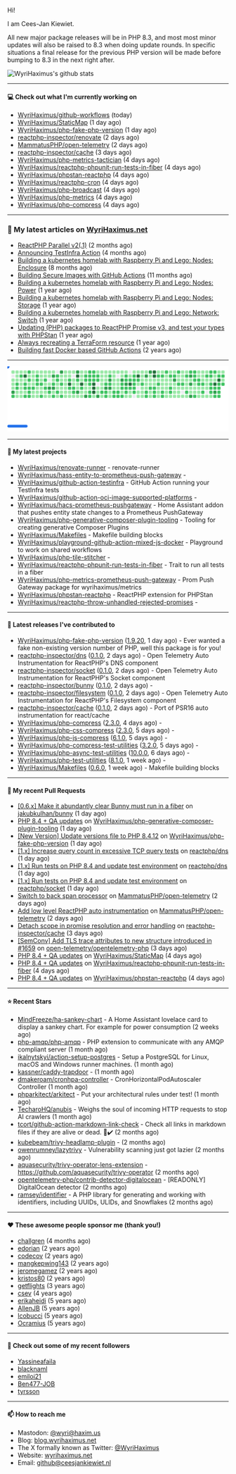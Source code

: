 Hi!

I am Cees-Jan Kiewiet.

All new major package releases will be in PHP 8.3, and most most minor updates will also be raised to 8.3 when doing update rounds. In specific situations a final release for the previous PHP version will be made before bumping to 8.3 in the next right after.

![WyriHaximus's github stats](https://github-readme-stats.vercel.app/api?username=WyriHaximus&show_icons=true)

---

#### 💻 Check out what I'm currently working on

- [WyriHaximus/github-workflows](https://github.com/WyriHaximus/github-workflows) (today)
- [WyriHaximus/StaticMap](https://github.com/WyriHaximus/StaticMap) (1 day ago)
- [WyriHaximus/php-fake-php-version](https://github.com/WyriHaximus/php-fake-php-version) (1 day ago)
- [reactphp-inspector/renovate](https://github.com/reactphp-inspector/renovate) (2 days ago)
- [MammatusPHP/open-telemetry](https://github.com/MammatusPHP/open-telemetry) (2 days ago)
- [reactphp-inspector/cache](https://github.com/reactphp-inspector/cache) (3 days ago)
- [WyriHaximus/php-metrics-tactician](https://github.com/WyriHaximus/php-metrics-tactician) (4 days ago)
- [WyriHaximus/reactphp-phpunit-run-tests-in-fiber](https://github.com/WyriHaximus/reactphp-phpunit-run-tests-in-fiber) (4 days ago)
- [WyriHaximus/phpstan-reactphp](https://github.com/WyriHaximus/phpstan-reactphp) (4 days ago)
- [WyriHaximus/reactphp-cron](https://github.com/WyriHaximus/reactphp-cron) (4 days ago)
- [WyriHaximus/php-broadcast](https://github.com/WyriHaximus/php-broadcast) (4 days ago)
- [WyriHaximus/php-metrics](https://github.com/WyriHaximus/php-metrics) (4 days ago)
- [WyriHaximus/php-compress](https://github.com/WyriHaximus/php-compress) (4 days ago)

---

### 📜 My latest articles on [WyriHaximus.net](https://blog.wyrihaximus.net/)

- [ReactPHP Parallel v2(.1)](https://blog.wyrihaximus.net/2025/06/reactphp-parallel-v2-/) (2 months ago)
- [Announcing TestInfra Action](https://blog.wyrihaximus.net/2025/03/announcing-testinfra-action/) (4 months ago)
- [Building a kubernetes homelab with Raspberry Pi and Lego: Nodes: Enclosure](https://blog.wyrihaximus.net/2024/12/building-a-kubernetes-homelab-with-raspberry-pies-and-lego-nodes-enclosure/) (8 months ago)
- [Building Secure Images with GitHub Actions](https://blog.wyrihaximus.net/2024/10/building-secure-images-with-github-actions/) (11 months ago)
- [Building a kubernetes homelab with Raspberry Pi and Lego: Nodes: Power](https://blog.wyrihaximus.net/2024/09/building-a-kubernetes-homelab-with-raspberry-pies-and-lego-nodes-power/) (1 year ago)
- [Building a kubernetes homelab with Raspberry Pi and Lego: Nodes: Storage](https://blog.wyrihaximus.net/2024/08/building-a-kubernetes-homelab-with-raspberry-pies-and-lego-nodes-storage/) (1 year ago)
- [Building a kubernetes homelab with Raspberry Pi and Lego: Network: Switch](https://blog.wyrihaximus.net/2024/07/building-a-kubernetes-homelab-with-raspberry-pies-and-lego-network-switch/) (1 year ago)
- [Updating (PHP) packages to ReactPHP Promise v3, and test your types with PHPStan](https://blog.wyrihaximus.net/2024/06/updating-php-packages-to-reactphp-promise-v3--and-test-your-types-with-phpstan/) (1 year ago)
- [Always recreating a TerraForm resource](https://blog.wyrihaximus.net/2024/04/always-recreating-a-terraform-resource/) (1 year ago)
- [Building fast Docker based GitHub Actions](https://blog.wyrihaximus.net/2023/03/building-fast-docker-based-github-actions/) (2 years ago)

---

<picture>
  <source
    media="(prefers-color-scheme: dark)"
    srcset="images/breakout-dark.svg"
  />
  <source
    media="(prefers-color-scheme: light)"
    srcset="images/breakout-light.svg"
  />
  <img alt="Breakout Game" src="images/breakout-light.svg" />
</picture>

---

#### 🌱 My latest projects

- [WyriHaximus/renovate-runner](https://github.com/WyriHaximus/renovate-runner) - renovate-runner
- [WyriHaximus/hass-entity-to-prometheus-push-gateway](https://github.com/WyriHaximus/hass-entity-to-prometheus-push-gateway) - 
- [WyriHaximus/github-action-testinfra](https://github.com/WyriHaximus/github-action-testinfra) - GitHub Action running your TestInfra tests
- [WyriHaximus/github-action-oci-image-supported-platforms](https://github.com/WyriHaximus/github-action-oci-image-supported-platforms) - 
- [WyriHaximus/hacs-prometheus-pushgateway](https://github.com/WyriHaximus/hacs-prometheus-pushgateway) - Home Assistant addon that pushes entity state changes to a Prometheus PushGateway
- [WyriHaximus/php-generative-composer-plugin-tooling](https://github.com/WyriHaximus/php-generative-composer-plugin-tooling) - Tooling for creating generative Composer Plugins
- [WyriHaximus/Makefiles](https://github.com/WyriHaximus/Makefiles) - Makefile building blocks
- [WyriHaximus/playground-github-action-mixed-js-docker](https://github.com/WyriHaximus/playground-github-action-mixed-js-docker) - Playground to work on shared workflows
- [WyriHaximus/php-tile-stitcher](https://github.com/WyriHaximus/php-tile-stitcher) - 
- [WyriHaximus/reactphp-phpunit-run-tests-in-fiber](https://github.com/WyriHaximus/reactphp-phpunit-run-tests-in-fiber) - Trait to run all tests in a fiber
- [WyriHaximus/php-metrics-prometheus-push-gateway](https://github.com/WyriHaximus/php-metrics-prometheus-push-gateway) - Prom Push Gateway package for wyrihaximus/metrics
- [WyriHaximus/phpstan-reactphp](https://github.com/WyriHaximus/phpstan-reactphp) - ReactPHP extension for PHPStan
- [WyriHaximus/reactphp-throw-unhandled-rejected-promises](https://github.com/WyriHaximus/reactphp-throw-unhandled-rejected-promises) - 

---

#### 🔭 Latest releases I've contributed to

- [WyriHaximus/php-fake-php-version](https://github.com/WyriHaximus/php-fake-php-version) ([1.9.20](https://github.com/WyriHaximus/php-fake-php-version/releases/tag/1.9.20), 1 day ago) - Ever wanted a fake non-existing version number of PHP, well this package is for you!
- [reactphp-inspector/dns](https://github.com/reactphp-inspector/dns) ([0.1.0](https://github.com/reactphp-inspector/dns/releases/tag/0.1.0), 2 days ago) - Open Telemetry Auto Instrumentation for ReactPHP&#39;s DNS component
- [reactphp-inspector/socket](https://github.com/reactphp-inspector/socket) ([0.1.0](https://github.com/reactphp-inspector/socket/releases/tag/0.1.0), 2 days ago) - Open Telemetry Auto Instrumentation for ReactPHP&#39;s Socket component
- [reactphp-inspector/bunny](https://github.com/reactphp-inspector/bunny) ([0.1.0](https://github.com/reactphp-inspector/bunny/releases/tag/0.1.0), 2 days ago) - 
- [reactphp-inspector/filesystem](https://github.com/reactphp-inspector/filesystem) ([0.1.0](https://github.com/reactphp-inspector/filesystem/releases/tag/0.1.0), 2 days ago) - Open Telemetry Auto Instrumentation for ReactPHP&#39;s Filesystem component
- [reactphp-inspector/cache](https://github.com/reactphp-inspector/cache) ([0.1.0](https://github.com/reactphp-inspector/cache/releases/tag/0.1.0), 2 days ago) - Port of PSR16 auto instrumentation for react/cache
- [WyriHaximus/php-compress](https://github.com/WyriHaximus/php-compress) ([2.3.0](https://github.com/WyriHaximus/php-compress/releases/tag/2.3.0), 4 days ago) - 
- [WyriHaximus/php-css-compress](https://github.com/WyriHaximus/php-css-compress) ([2.3.0](https://github.com/WyriHaximus/php-css-compress/releases/tag/2.3.0), 5 days ago) - 
- [WyriHaximus/php-js-compress](https://github.com/WyriHaximus/php-js-compress) ([6.1.0](https://github.com/WyriHaximus/php-js-compress/releases/tag/6.1.0), 5 days ago) - 
- [WyriHaximus/php-compress-test-utilities](https://github.com/WyriHaximus/php-compress-test-utilities) ([3.2.0](https://github.com/WyriHaximus/php-compress-test-utilities/releases/tag/3.2.0), 5 days ago) - 
- [WyriHaximus/php-async-test-utilities](https://github.com/WyriHaximus/php-async-test-utilities) ([10.0.0](https://github.com/WyriHaximus/php-async-test-utilities/releases/tag/10.0.0), 6 days ago) - 
- [WyriHaximus/php-test-utilities](https://github.com/WyriHaximus/php-test-utilities) ([8.1.0](https://github.com/WyriHaximus/php-test-utilities/releases/tag/8.1.0), 1 week ago) - 
- [WyriHaximus/Makefiles](https://github.com/WyriHaximus/Makefiles) ([0.6.0](https://github.com/WyriHaximus/Makefiles/releases/tag/0.6.0), 1 week ago) - Makefile building blocks

---

#### 🔨 My recent Pull Requests

- [[0.6.x] Make it abundantly clear Bunny must run in a fiber](https://github.com/jakubkulhan/bunny/pull/193) on [jakubkulhan/bunny](https://github.com/jakubkulhan/bunny) (1 day ago)
- [PHP 8.4 &#43; QA updates](https://github.com/WyriHaximus/php-generative-composer-plugin-tooling/pull/31) on [WyriHaximus/php-generative-composer-plugin-tooling](https://github.com/WyriHaximus/php-generative-composer-plugin-tooling) (1 day ago)
- [[New Version] Update versions file to PHP 8.4.12](https://github.com/WyriHaximus/php-fake-php-version/pull/157) on [WyriHaximus/php-fake-php-version](https://github.com/WyriHaximus/php-fake-php-version) (1 day ago)
- [[1.x] Increase query count in excessive TCP query tests](https://github.com/reactphp/dns/pull/240) on [reactphp/dns](https://github.com/reactphp/dns) (1 day ago)
- [[1.x] Run tests on PHP 8.4 and update test environment](https://github.com/reactphp/dns/pull/239) on [reactphp/dns](https://github.com/reactphp/dns) (1 day ago)
- [[1.x] Run tests on PHP 8.4 and update test environment](https://github.com/reactphp/socket/pull/326) on [reactphp/socket](https://github.com/reactphp/socket) (1 day ago)
- [Switch to back span processor](https://github.com/MammatusPHP/open-telemetry/pull/9) on [MammatusPHP/open-telemetry](https://github.com/MammatusPHP/open-telemetry) (2 days ago)
- [Add low level ReactPHP auto instrumentation](https://github.com/MammatusPHP/open-telemetry/pull/8) on [MammatusPHP/open-telemetry](https://github.com/MammatusPHP/open-telemetry) (2 days ago)
- [Detach scope in promise resolution and error handling](https://github.com/reactphp-inspector/cache/pull/8) on [reactphp-inspector/cache](https://github.com/reactphp-inspector/cache) (3 days ago)
- [[SemConv] Add TLS trace attributes to new structure introduced in #1659](https://github.com/open-telemetry/opentelemetry-php/pull/1695) on [open-telemetry/opentelemetry-php](https://github.com/open-telemetry/opentelemetry-php) (3 days ago)
- [PHP 8.4 &#43; QA updates](https://github.com/WyriHaximus/StaticMap/pull/98) on [WyriHaximus/StaticMap](https://github.com/WyriHaximus/StaticMap) (4 days ago)
- [PHP 8.4 &#43; QA updates](https://github.com/WyriHaximus/reactphp-phpunit-run-tests-in-fiber/pull/27) on [WyriHaximus/reactphp-phpunit-run-tests-in-fiber](https://github.com/WyriHaximus/reactphp-phpunit-run-tests-in-fiber) (4 days ago)
- [PHP 8.4 &#43; QA updates](https://github.com/WyriHaximus/phpstan-reactphp/pull/27) on [WyriHaximus/phpstan-reactphp](https://github.com/WyriHaximus/phpstan-reactphp) (4 days ago)

---

#### ⭐ Recent Stars

- [MindFreeze/ha-sankey-chart](https://github.com/MindFreeze/ha-sankey-chart) - A Home Assistant lovelace card to display a sankey chart. For example for power consumption (2 weeks ago)
- [php-amqp/php-amqp](https://github.com/php-amqp/php-amqp) - PHP extension to communicate with any AMQP compliant server (1 month ago)
- [ikalnytskyi/action-setup-postgres](https://github.com/ikalnytskyi/action-setup-postgres) - Setup a PostgreSQL for Linux, macOS and Windows runner machines. (1 month ago)
- [kassner/caddy-trapdoor](https://github.com/kassner/caddy-trapdoor) -  (1 month ago)
- [dmakeroam/cronhpa-controller](https://github.com/dmakeroam/cronhpa-controller) - CronHorizontalPodAutoscaler Controller (1 month ago)
- [phparkitect/arkitect](https://github.com/phparkitect/arkitect) - Put your architectural rules under test! (1 month ago)
- [TecharoHQ/anubis](https://github.com/TecharoHQ/anubis) - Weighs the soul of incoming HTTP requests to stop AI crawlers (1 month ago)
- [tcort/github-action-markdown-link-check](https://github.com/tcort/github-action-markdown-link-check) - Check all links in markdown files if they are alive or dead. 🔗✔️ (2 months ago)
- [kubebeam/trivy-headlamp-plugin](https://github.com/kubebeam/trivy-headlamp-plugin) -  (2 months ago)
- [owenrumney/lazytrivy](https://github.com/owenrumney/lazytrivy) - Vulnerability scanning just got lazier (2 months ago)
- [aquasecurity/trivy-operator-lens-extension](https://github.com/aquasecurity/trivy-operator-lens-extension) - https://github.com/aquasecurity/trivy-operator (2 months ago)
- [opentelemetry-php/contrib-detector-digitalocean](https://github.com/opentelemetry-php/contrib-detector-digitalocean) - [READONLY] DigitalOcean detector (2 months ago)
- [ramsey/identifier](https://github.com/ramsey/identifier) - A PHP library for generating and working with identifiers, including UUIDs, ULIDs, and Snowflakes (2 months ago)

---

#### ❤️ These awesome people sponsor me (thank you!)

- [challgren](https://github.com/challgren) (4 months ago)
- [edorian](https://github.com/edorian) (2 years ago)
- [codecov](https://github.com/codecov) (2 years ago)
- [mangkepwing143](https://github.com/mangkepwing143) (2 years ago)
- [jeromegamez](https://github.com/jeromegamez) (2 years ago)
- [kristos80](https://github.com/kristos80) (2 years ago)
- [getflights](https://github.com/getflights) (3 years ago)
- [csev](https://github.com/csev) (4 years ago)
- [erikaheidi](https://github.com/erikaheidi) (5 years ago)
- [AllenJB](https://github.com/AllenJB) (5 years ago)
- [lcobucci](https://github.com/lcobucci) (5 years ago)
- [Ocramius](https://github.com/Ocramius) (5 years ago)

---

#### 👯 Check out some of my recent followers

- [Yassineafaila](https://github.com/Yassineafaila)
- [blacknaml](https://github.com/blacknaml)
- [emiloi21](https://github.com/emiloi21)
- [Ben477-JOB](https://github.com/Ben477-JOB)
- [tyrsson](https://github.com/tyrsson)

---

#### 📫 How to reach me

- Mastodon: [@wyri@haxim.us](https://toot-toot.wyrihaxim.us/@wyri)
- Blog: [blog.wyrihaximus.net](https://blog.wyrihaximus.net/)
- The X formally known as Twitter: [@WyriHaximus](https://twitter.com/WyriHaximus)
- Website: [wyrihaximus.net](https://wyrihaximus.net/)
- Email: [github@ceesjankiewiet.nl](mailto:github@ceesjankiewiet.nl)
